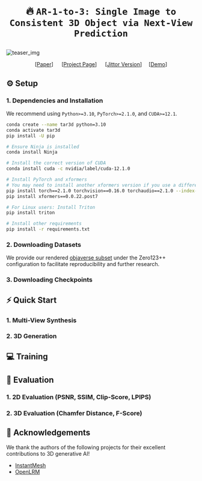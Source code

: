 # <p align=center> :fire: `AR-1-to-3: Single Image to Consistent 3D Object via Next-View Prediction`</p>


![teaser_img](figs/teaser.png)
<div align="center">
  
  [[Paper](https://zhangxuying1004.github.io/projects/AR123/)] &emsp; [[Project Page](https://zhangxuying1004.github.io/projects/AR123/)] &emsp;  [[Jittor Version]()]&emsp; [[Demo]()]   <br>

</div>




## ⚙️ Setup
### 1. Dependencies and Installation
We recommend using `Python>=3.10`, `PyTorch>=2.1.0`, and `CUDA>=12.1`.
```bash
conda create --name tar3d python=3.10
conda activate tar3d
pip install -U pip

# Ensure Ninja is installed
conda install Ninja

# Install the correct version of CUDA
conda install cuda -c nvidia/label/cuda-12.1.0

# Install PyTorch and xformers
# You may need to install another xformers version if you use a different PyTorch version
pip install torch==2.1.0 torchvision==0.16.0 torchaudio==2.1.0 --index-url https://download.pytorch.org/whl/cu121
pip install xformers==0.0.22.post7

# For Linux users: Install Triton 
pip install triton

# Install other requirements
pip install -r requirements.txt
```
### 2. Downloading Datasets
We provide our rendered [objaverse subset]() under the Zero123++ configuration to facilitate reproducibility and further research.



### 3. Downloading Checkpoints


## ⚡ Quick Start

### 1. Multi-View Synthesis

### 2. 3D Generation


## 💻 Training




## 💫 Evaluation
### 1. 2D Evaluation (PSNR, SSIM, Clip-Score, LPIPS)

### 2. 3D Evaluation (Chamfer Distance, F-Score)


## 🤗 Acknowledgements

We thank the authors of the following projects for their excellent contributions to 3D generative AI!

- [InstantMesh](https://github.com/TencentARC/InstantMesh)
- [OpenLRM](https://github.com/3DTopia/OpenLRM)
